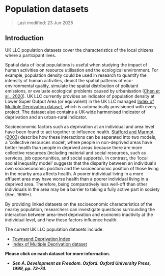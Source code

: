 # Population datasets

> Last modified: 23 Jun 2025

## Introduction 

UK LLC population datasets cover the characteristics of the local citizens where a participant lives.

Spatial data of local populations is useful when studying the impact of human activities on resource utilisation and the ecological environment.
For example, population density could be used in research to quantify the intensity of human activities, depict the spatial patterns of eco-environmental quality, simulate the spatial distribution of
pollutant emissions, or evaluate ecological problems caused by urbanisation ([Chen et al., 2020](https://doi.org/10.3390/ijgi9110637)). UK LLC currently provides an indicator of population density at Lower Super Output Area (or equivalent) in the UK LLC managed [Index of Multiple Deprivation dataset](../ukllc_managed_data/demographic_data/Datasets/UK_geo_indicators.md), which is automatically provisioned with every project. The dataset also contains a UK-wide harmonised indicator of deprivation and an urban-rural indicator.

Socioeconomic factors such as deprivation at an individual and area level have been found to act together to influence health. [Stafford and Marmot (2003)](https://doi.org/10.1093/ije/dyg084) describe how these interactions can be separated into two models, a ‘collective resources model’, where people in non-deprived areas have better health than people in deprived areas because there are more collective resources (including material and social resources, such as services, job opportunities, and social supports). In contrast, the ‘local social inequality model’ suggests that the disparity between an individual’s own socioeconomic position and the socioeconomic position of those living in the nearby area affects health. A poorer individual living in a more affluent area may have worse health than a poorer individual living in a deprived area. Therefore, being comparatively less well-off than other individuals in the area may be a barrier to taking a fully active part in society (Sen, 1999*).

By providing linked datasets on the socioeconomic characteristics of the nearby population, researchers can investigate questions surrounding the interaction between area-level deprivation and economic inactivity at the individual level, and how these factors influence health. 


The current UK LLC population datasets include:
- [Townsend Deprivation Index](../population_datasets/townsend/townsend.md)
- [Index of Multiple Deprivation dataset](../ukllc_managed_data/demographic_data/Datasets/UK_geo_indicators.md)


**Please click on each dataset for more information.** 

* ***Sen A. Development as Freedom. Oxford: Oxford University Press, 1999, pp. 73–74.***